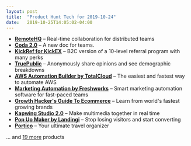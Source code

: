 ```yaml
---
layout: post
title:  "Product Hunt Tech for 2019-10-24"
date:   2019-10-25T14:05:02-04:00
---
```


* **[RemoteHQ](https://www.producthunt.com/posts/remotehq?utm_campaign=producthunt-api&utm_medium=api&utm_source=Application%3A+Daily+Digest+RSS+%28ID%3A+3202%29)** – Real-time collaboration for distributed teams
* **[Coda 2.0](https://www.producthunt.com/posts/coda-2-0?utm_campaign=producthunt-api&utm_medium=api&utm_source=Application%3A+Daily+Digest+RSS+%28ID%3A+3202%29)** – A new doc for teams.
* **[KickRef for KickEX](https://www.producthunt.com/posts/kickref-for-kickex?utm_campaign=producthunt-api&utm_medium=api&utm_source=Application%3A+Daily+Digest+RSS+%28ID%3A+3202%29)** – B2C version of a 10-level referral program with many perks
* **[TruePublic](https://www.producthunt.com/posts/truepublic?utm_campaign=producthunt-api&utm_medium=api&utm_source=Application%3A+Daily+Digest+RSS+%28ID%3A+3202%29)** – Anonymously share opinions and see demographic breakdowns
* **[AWS Automation Builder by TotalCloud](https://www.producthunt.com/posts/aws-automation-builder-by-totalcloud?utm_campaign=producthunt-api&utm_medium=api&utm_source=Application%3A+Daily+Digest+RSS+%28ID%3A+3202%29)** – The easiest and fastest way to automate AWS
* **[Marketing Automation by Freshworks](https://www.producthunt.com/posts/marketing-automation-by-freshworks?utm_campaign=producthunt-api&utm_medium=api&utm_source=Application%3A+Daily+Digest+RSS+%28ID%3A+3202%29)** – Smart marketing automation software for fast-paced teams
* **[Growth Hacker's Guide To Ecommerce](https://www.producthunt.com/posts/growth-hacker-s-guide-to-ecommerce?utm_campaign=producthunt-api&utm_medium=api&utm_source=Application%3A+Daily+Digest+RSS+%28ID%3A+3202%29)** – Learn from world's fastest growing brands
* **[Kapwing Studio 2.0](https://www.producthunt.com/posts/kapwing-studio-2-0?utm_campaign=producthunt-api&utm_medium=api&utm_source=Application%3A+Daily+Digest+RSS+%28ID%3A+3202%29)** – Make multimedia together in real time
* **[Pop Up Maker by Landingi](https://www.producthunt.com/posts/pop-up-maker-by-landingi?utm_campaign=producthunt-api&utm_medium=api&utm_source=Application%3A+Daily+Digest+RSS+%28ID%3A+3202%29)** – Stop losing visitors and start converting
* **[Portico](https://www.producthunt.com/posts/portico?utm_campaign=producthunt-api&utm_medium=api&utm_source=Application%3A+Daily+Digest+RSS+%28ID%3A+3202%29)** – Your ultimate travel organizer

… and [19 more](https://www.producthunt.com/tech) products